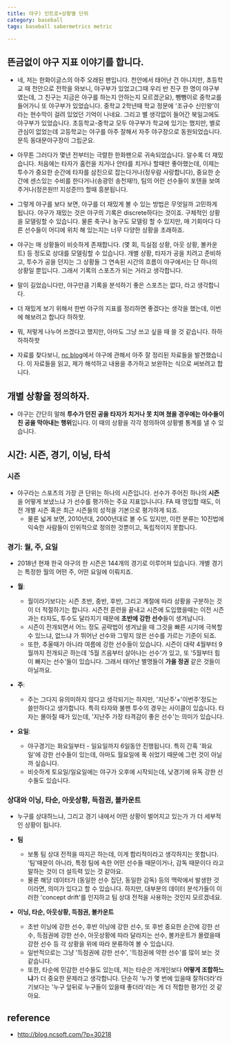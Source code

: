 ```yaml
---
title: 야구) 인트로+상황별 단위
category: baseball 
tags: baseball sabermetrics metric

---
```


## 뜬금없이 야구 지표 이야기를 합니다. 

- 네, 저는 한화이글스의 아주 오래된 팬입니다. 천안에서 태어난 건 아니지만, 초등학교 때 천안으로 전학을 와보니, 야구부가 있었고(그때 우리 반 친구 한 명이 야구부였는데, 그 친구는 지금은 야구를 하는지 안하는지 모르겠군요), 뺑뺑이로 중학교를 들어가니 또 야구부가 있었습니다. 중학교 2학년때 학교 정문에 '조규수 신인왕'이라는 현수막이 걸려 있었던 기억이 나네요. 그리고 별 생각없이 들어간 북일고에도 야구부가 있었습니다. 초등학교-중학교 모두 야구부가 학교에 있기는 했지만, 별로 관심이 없었는데 고등학교는 야구를 아주 잘해서 자주 야구장으로 동원되었습니다. 문득 동대문야구장이 그립군요. 
- 아무튼 그러다가 몇년 전부터는 극렬한 한화팬으로 귀속되었습니다. 알수록 더 재밌습니다. 처음에는 타자가 홈런을 치거나 안타를 치거나 할때만 좋아했는데, 이제는 투수가 중요한 순간에 타자를 삼진으로 잡는다거나(정우람 사랑합니다), 중요한 순간에 센스있는 수비를 한다거나(송광민 송천재!!), 팀의 어린 선수들이 포텐을 보여주거나(정은원!!! 지성준!!!) 할때 흥분됩니다. 
- 그렇게 야구를 보다 보면, 야구를 더 재밌게 볼 수 있는 방법은 무엇일까 고민하게 됩니다. 야구가 재밌는 것은 야구의 기록은 discrete하다는 것이죠. 구체적인 상황을 모델링할 수 있습니다. 물론 축구나 농구도 모델링 할 수 있지만, 매 기회마다 다른 선수들이 어디에 위치 해 있는지는 너무 다양한 상황을 초래하죠. 
- 야구는 매 상황들이 비슷하게 존재합니다. (몇 회, 득실점 상황, 아웃 상황, 볼카운트) 등 정도로 상대를 모델링할 수 있습니다. 개별 상황, 타자가 공을 치려고 준비하고, 투수가 공을 던지는 그 상황들 그 연속된 시간의 흐름이 야구에서는 단 하나의 상황일 뿐입니다. 그래서 기록의 스포츠가 되는 거라고 생각합니다. 
- 말이 길었습니다만, 야구만큼 기록을 분석하기 좋은 스포츠는 없다, 라고 생각합니다. 
- 더 재밌게 보기 위해서 한번 야구의 지표를 정리하면 좋겠다는 생각을 했는데, 이번에 해보려고 합니다 하하핫. 

- 뭐, 저렇게 나누어 쓰겠다고 했지만, 아마도 그냥 쓰고 싶을 때 쓸 것 같습니다. 하하하하하핫

- 자료를 찾다보니, [nc blog](http://blog.ncsoft.com/?p=30218)에서 야구에 관해서 아주 잘 정리된 자료들을 발견했습니다. 이 자료들을 읽고, 제가 해석하고 내용을 추가하고 보완하는 식으로 써보려고 합니다. 

## 개별 상황을 정의하자. 

- 야구는 간단히 말해 **투수가 던진 공을 타자가 치거나 못 치며 쳤을 경우에는 야수들이 친 공을 막아내는 행위**입니다. 이 때의 상황을 각각 정의하여 상황별 통계를 낼 수 있습니다. 

## 시간: 시즌, 경기, 이닝, 타석

### 시즌 

- 야구라는 스포츠의 가장 큰 단위는 하나의 시즌입니다. 선수가 주어진 하나의 **시즌**을 어떻게 보냈느냐 가 선수를 평가하는 주요 지표입니니다. FA 때 영입할 때도, 이전 개별 시즌 혹은 최근 시즌들의 성적을 기본으로 평가하게 되죠. 
    - 물론 넓게 보면, 2010년대, 2000년대로 볼 수도 있지만, 이런 분류는 10진법에 익숙한 사람들이 인위적으로 정의한 것뿐이고, 독립적이지 못합니다. 

### 경기: 월, 주, 요일

- 2018년 현재 한국 야구의 한 시즌은 144개의 경기로 이루어져 있습니다. 개별 경기는 특정한 월의 어떤 주, 어떤 요일에 이뤄지죠. 

- **월**: 
    - 월이라기보다는 시즌 초반, 중반, 후반, 그리고 계절에 따라 상황을 구분하는 것이 더 적절하기는 합니다. 시즌전 훈련을 끝내고 시즌에 도입했을때는 이전 시즌과는 타자도, 투수도 달라지기 때문에 **초반에 강한 선수**들이 생겨납니다. 
    - 시즌이 전개되면서 어느 정도 공략법이 생겨났을 때 그것을 빠른 시기에 극복할 수 있느냐, 없느냐 가 뛰어난 선수와 그렇지 않은 선수를 가르는 기준이 되죠. 
    - 또한, 추울때가 아니라 여름에 강한 선수들이 있습니다. 시즌이 대략 4월부터 9월까지 전개되곤 하는데 '5월 즈음부터 살아나는 선수'가 있고, 또 '5월부터 힘이 빠지는 선수'들이 있습니다. 그래서 태어난 별명들이 **가을 정권** 같은 것들이 아닐까요. 
- **주**: 
    - 주는 그다지 유의미하지 않다고 생각되기는 하지만, '지난주'+'이번주'정도는 쓸만하다고 생가합니다. 특히 타자와 불펜 투수의 경우는 사이클이 있습니다. 타자는 몰아칠 때가 있는데, '지난주 가장 타격감이 좋은 선수'는 의미가 있습니다. 
- **요일**: 
    - 야구경기는 화요일부터 - 일요일까지 6일동안 진행됩니다. 특히 간혹 '화요일'에 강한 선수들이 있는데, 아마도 월요일에 푹 쉬었기 때문에 그런 것이 아닐까 싶습니다.
    - 비슷하게 토요일/일요일에는 야구가 오후에 시작되는데, 낮경기에 유독 강한 선수들도 있습니다. 

### 상대와 이닝, 타순, 아웃상황, 득점권, 볼카운트

- 누구를 상대하느냐, 그리고 경기 내에서 어떤 상황이 벌어지고 있는가 가 더 세부적인 상황이 됩니다. 

- **팀**
    - 보통 팀 상대 전적을 따지곤 하는데, 이게 합리적이라고 생각하지는 못합니다. '팀'때문이 아니라, 특정 팀에 속한 어떤 선수들 때문이거나, 감독 때문이다 라고 말하는 것이 더 설득력 있는 것 같아요. 
    - 물론 해당 데이터가 (동일한 선수 집단, 동일한 감독) 등의 맥락에서 발생한 것이라면, 의미가 있다고 할 수 있습니다. 하지만, 대부분의 데이터 분석가들이 이러한 'concept drift'를 인지하고 팀 상대 전적을 사용하는 것인지 모르겠네요. 
- **이닝, 타순, 아웃상황, 득점권, 볼카운트**
    - 초반 이닝에 강한 선수, 후반 이닝에 강한 선수, 또 후반 중요한 순간에 강한 선수, 득점권에 강한 선수, 아웃상황에 따라 달라지는 선수, 볼카운트가 몰렸을때 강한 선수 등 각 상황을 위에 따라 분류하여 볼 수 있습니다. 
    - 일반적으로는 그냥 '득점권에 강한 선수', '득점권에 약한 선수'를 많이 보는 것 같습니다. 
    - 또한, 타순에 민감한 선수들도 있는데, 저는 타순은 개개인보다 **어떻게 조합하느냐**가 더 중요한 문제라고 생각합니다. 단순히 '누가 몇 번에 있을때 잘하더라'라기보다는 '누구 앞뒤로 누구들이 있을때 좋더라'라는 게 더 적합한 평가인 것 같아요. 


## reference 

- <http://blog.ncsoft.com/?p=30218>